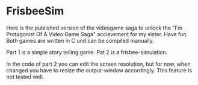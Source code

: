 # FrisbeeSim
Here is the published version of the videogame saga to unlock the "I'm Protagonist Of A Video Game Saga" accievement for my sister. Have fun.
Both games are written in C und can be compiled manually. 

Part 1 is a simple story telling game. Pat 2 is a frisbee-simulation. 

In the code of part 2 you can edit the screen resolution, but for now, when changed you have to resize the output-window accordingly. This feature is not tested well.
